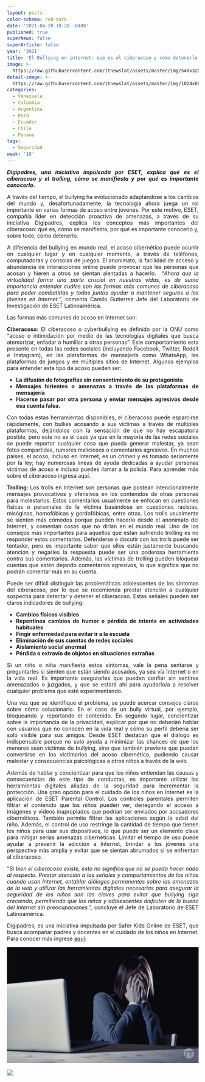 ```yaml
---
layout: posts
color-schema: red-dark
date: '2021-04-20 18:28 -0400'
published: true
superNews: false
superArticle: false
year: '2021'
title: 'El Bullying en internet: qué es el ciberacoso y cómo detenerlo'
image: >-
  https://raw.githubusercontent.com/itnewslat/assets/master/img/540x320/Ciberacoso-p.jpg
detail-image: >-
  https://raw.githubusercontent.com/itnewslat/assets/master/img/1024x680/Ciberacoso-g.jpg
categories:
  - Venezuela
  - Colombia
  - Argentina
  - Perú
  - Ecuador
  - Chile
  - Panama
tags:
  - Seguridad
week: '18'
---
```

<p style="text-align: justify;"><em><strong>Digipadres</strong></em><em><strong>,</strong></em><em><strong> una iniciativa impulsada por ESET, explica qué es el ciberacoso y el trolling, cómo se manifiesta y por qué es importante conocerlo.</strong></em></p>
<p style="text-align: justify;">A través del tiempo, el bullying ha evolucionado adaptándose a los cambios del mundo y, desafortunadamente, la tecnología ahora juega un rol importante en varias formas de acoso entre jóvenes. Por este motivo, ESET, compañía líder en detección proactiva de amenazas, a través de su iniciativa Digipadres, explica los conceptos más importantes del ciberacoso: qué es, cómo se manifiesta, por qué es importante conocerlo y, sobre todo, cómo detenerlo.</p>
<p style="text-align: justify;">A diferencia del bullying en mundo real, el acoso cibernético puede ocurrir en cualquier lugar y en cualquier momento, a través de teléfonos, computadoras y consolas de juegos. El anonimato, la facilidad de acceso y abundancia de interacciones online puede provocar que las personas que acosan y hieren a otros se sientan alentadas a hacerlo.  “<em>Ahora que la virtualidad forma una parte crucial en nuestras vidas, es de suma importancia entender cuáles son las formas más comunes de ciberacoso para poder combatirlas y todos juntos ayudar a mantener seguros a los jóvenes en Internet.</em>”, comenta Camilo Gutierrez Jefe del Laboratorio de Investigación de ESET Latinoamérica.</p>
<p style="text-align: justify;">Las formas más comunes de acoso en Internet son:</p>
<p style="text-align: justify;"><strong>Ciberacoso:</strong> El ciberacoso o cyberbullying es definido por la ONU como “acoso o intimidación por medio de las tecnologías digitales que busca atemorizar, enfadar o humillar a otras personas”. Este comportamiento esta presente en todas las redes sociales (incluyendo Facebook, Twitter, Reddit e Instagram), en las plataformas de mensajería como WhatsApp, las plataformas de juegos y en múltiples sitios de Internet. Algunos ejemplos para entender este tipo de acoso pueden ser:</p>

<ul style="list-style-type: disc; text-align: justify;">
	<li><strong>La difusión de fotografías sin consentimiento de su protagonista </strong></li>
	<li><strong>Mensajes hirientes o amenazas a través de las plataformas de mensajería </strong></li>
	<li><strong>Hacerse pasar por otra persona y enviar mensajes agresivos desde esa cuenta falsa. </strong></li>
</ul>
<p style="text-align: justify;">Con todas estas herramientas disponibles, el ciberacoso puede esparcirse rápidamente, con bullies acosando a sus víctimas a través de múltiples plataformas, dejándolos con la sensación de que no hay escapatoria posible, pero este no es el caso ya que en la mayoría de las redes sociales se puede reportar cualquier cosa que pueda generar malestar, ya sean fotos compartidas, rumores maliciosos o comentarios agresivos. En muchos países, el acoso, incluso en Internet, es un crimen y es tomado seriamente por la ley; hay numerosas líneas de ayuda dedicadas a ayudar personas víctimas de acoso e incluso puedes llamar a la policía. Para aprender más sobre el ciberacoso ingresa aquí.</p>
<p style="text-align: justify;"><strong>Trolling: </strong>Los trolls en Internet son personas que postean intencionalmente mensajes provocativos y ofensivos en los contenidos de otras personas para molestarlos. Estos comentarios usualmente se enfocan en cuestiones físicas o personales de la víctima basándose en cuestiones racistas, misóginas, homofóbicas y gordofóbicas, entre otras. Los trolls usualmente se sienten más cómodos porque pueden hacerlo desde el anonimato del Internet, y comentan cosas que no dirían en el mundo real. Uno de los consejos más importantes para aquellos que están sufriendo trolling es no responder estos comentarios. Defenderse o discutir con los trolls puede ser tentador, pero es importante saber que ellos están justamente buscando atención y negarles la respuesta puede ser una poderosa herramienta contra sus comentarios. Además, las víctimas de trolling pueden bloquear cuentas que estén dejando comentarios agresivos, lo que significa que no podrán comentar más en su cuenta.</p>
<p style="text-align: justify;">Puede ser difícil distinguir las problemáticas adolescentes de los síntomas del ciberacoso, por lo que se recomienda prestar atención a cualquier sospecha para detectar y detener el ciberacoso. Estas señales pueden ser claros indicadores de bullying:</p>

<ul style="list-style-type: disc; text-align: justify;">
	<li><strong>Cambios físicos visibles </strong></li>
	<li><strong>Repentinos cambios de humor o pérdida de interés en actividades habituales </strong></li>
	<li><strong>Fingir enfermedad para evitar ir a la escuela </strong></li>
	<li><strong>Eliminación de sus cuentas de redes sociales </strong></li>
	<li><strong>Aislamiento social anormal </strong></li>
	<li><strong>Pérdida o extravío de objetos en situaciones extrañas </strong></li>
</ul>
<p style="text-align: justify;">Si un niño o niña manifiesta estos síntomas, vale la pena sentarse y preguntarles si sienten que están siendo acosados, ya sea vía Internet o en la vida real. Es importante asegurarles que pueden confiar sin sentirse amenazados o juzgados, y que se estará ahí para ayudarlo/a a resolver cualquier problema que esté experimentando.</p>
<p style="text-align: justify;">Una vez que se identifique el problema, se puede acercar consejos claros sobre cómo solucionarlo. En el caso de un bully virtual, por ejemplo, bloqueando y reportando el contenido. En segundo lugar, concientizar sobre la importancia de la privacidad, explicar por qué no deberían hablar con usuarios que no conocen en la vida real y cómo su perfil debería ser solo visible para sus amigos. Desde ESET destacan que el diálogo es indispensable porque no solo ayuda a minimizar las chances de que los menores sean víctimas de bullying, sino que también previene que puedan convertirse en los victimarios del acoso cibernético, pudiendo causar malestar y consecuencias psicológicas a otros niños a través de la web.</p>
<p style="text-align: justify;">Además de hablar y concientizar para que los niños entiendan las causas y consecuencias de este tipo de conductas, es importante utilizar las herramientas digitales aliadas de la seguridad para incrementar la protección. Una gran opción para el cuidado de los niños en Internet es la aplicación de ESET Parental Control. Los controles parentales permiten filtrar el contenido que los niños pueden ver, denegando el acceso a imágenes y videos inapropiados que podrían ser enviados por acosadores cibernéticos. También permite filtrar las aplicaciones según la edad del niño. Además, el control de uso restringe la cantidad de tiempo que tienen los niños para usar sus dispositivos, lo que puede ser un elemento clave para mitigar serias amenazas cibernéticas. Limitar el tiempo de uso puede ayudar a prevenir la adicción a Internet, brindar a los jóvenes una perspectiva más amplia y evitar que se sientan abrumados si se enfrentan al ciberacoso.</p>
<p style="text-align: justify;">“<em>Si bien el ciberacoso existe, esto no significa que no se pueda hacer nada al respecto. Prestar atención a las señales y comportamientos de los niños cuando usan Internet, entablar diálogos permanentes sobre las amenazas de la web y utilizar las herramientas digitales necesarias para asegurar la seguridad de los niños son las claves para evitar que bullying siga creciendo, permitiendo que los niños y adolescentes disfruten de lo bueno del Internet sin preocupaciones.”, </em>concluye el Jefe de Laboratorio de ESET Latinoamérica.</p>
<p style="text-align: justify;">Digipadres, es una iniciativa impulsada por Safer Kids Online de ESET, que busca acompañar padres y docentes en el cuidado de los niños en Internet. Para conocer más ingrese <a href="https://digipadres.com/novedades/84-el-bullying-en-internet-que-es-el-ciberacoso-y-como-detenerlo">aquí</a>:</p>

![](https://raw.githubusercontent.com/itnewslat/assets/master/img/1024x680/Ciberacoso-g.jpg)

<img src="https://tracker.metricool.com/c3po.jpg?hash=56f88a41e39ab42c063cc51676587a04"/>